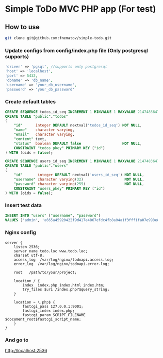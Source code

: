 # Simple ToDo MVC PHP app (For test)

## How to use

```bash
git clone git@github.com:fnematov/simple-todo.git
```

### Update configs from config/index.php file (Only postgresql supports)

```php
'driver' => 'pgsql', //supports only postgresql
'host' => 'localhost',
'port' => 5432,
'dbname' => 'db_name',
'username' => 'your_db_username',
'password' => 'your_db_password'
```

### Create default tables

```sql
CREATE SEQUENCE todos_id_seq INCREMENT 1 MINVALUE 1 MAXVALUE 2147483647 CACHE 1;
CREATE TABLE "public"."todos"
(
    "id"      integer DEFAULT nextval('todos_id_seq') NOT NULL,
    "name"    character varying,
    "email"   character varying,
    "content" text,
    "status"  boolean DEFAULT false                   NOT NULL,
    CONSTRAINT "todos_pkey" PRIMARY KEY ("id")
) WITH (oids = false);

CREATE SEQUENCE users_id_seq INCREMENT 1 MINVALUE 1 MAXVALUE 2147483647 CACHE 1;
CREATE TABLE "public"."users"
(
    "id"       integer DEFAULT nextval('users_id_seq') NOT NULL,
    "username" character varying(32)                   NOT NULL,
    "password" character varying(255)                  NOT NULL,
    CONSTRAINT "users_pkey" PRIMARY KEY ("id")
) WITH (oids = false);
```

### Insert test data

```sql
INSERT INTO "users" ("username", "password")
VALUES ('admin', 'a665a45920422f9d417e4867efdc4fb8a04a1f3fff1fa07e998e86f7f7a27ae3');
```

### Nginx config

```nginx
server {
    listen 2536;
    server_name todo.loc www.todo.loc;
    charset utf-8;
    access_log  /var/log/nginx/todoapi.access.log;
    error_log  /var/log/nginx/todoapi.error.log;

    root   /path/to/your/project;

    location / {
        index  index.php index.html index.htm;
        try_files $uri /index.php?$query_string;
    }

    location ~ \.php$ {
        fastcgi_pass 127.0.0.1:9001;
        fastcgi_index index.php;
        fastcgi_param SCRIPT_FILENAME  $document_root$fastcgi_script_name;
    }
}
```

### And go to

[http://localhost:2536](http://localhost:2536)